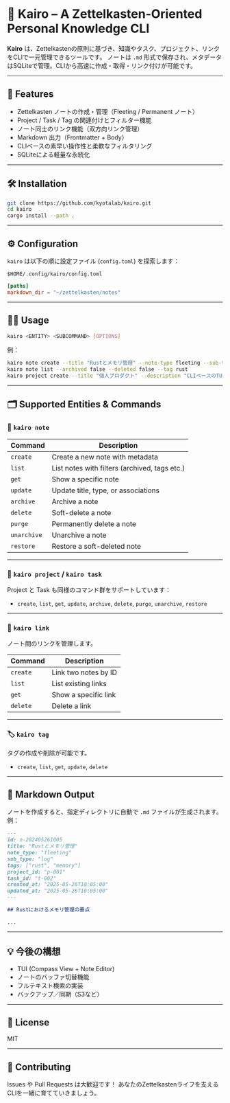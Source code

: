 # 🧭 Kairo – A Zettelkasten-Oriented Personal Knowledge CLI

**Kairo** は、Zettelkastenの原則に基づき、知識やタスク、プロジェクト、リンクをCLIで一元管理できるツールです。
ノートは `.md` 形式で保存され、メタデータはSQLiteで管理。CLIから高速に作成・取得・リンク付けが可能です。

---

## 🚀 Features

- Zettelkasten ノートの作成・管理（Fleeting / Permanent ノート）
- Project / Task / Tag の関連付けとフィルター機能
- ノート同士のリンク機能（双方向リンク管理）
- Markdown 出力（Frontmatter + Body）
- CLIベースの素早い操作性と柔軟なフィルタリング
- SQLiteによる軽量な永続化

---

## 🛠️ Installation

```bash
git clone https://github.com/kyotalab/kairo.git
cd kairo
cargo install --path .
```

---

## ⚙️ Configuration

`kairo` は以下の順に設定ファイル (`config.toml`) を探索します：

`$HOME/.config/kairo/config.toml`

```toml
[paths]
markdown_dir = "~/zettelkasten/notes"
```

---

## 🧑‍💻 Usage

```bash
kairo <ENTITY> <SUBCOMMAND> [OPTIONS]
```

例：

```bash
kairo note create --title "Rustとメモリ管理" --note-type fleeting --sub-type log --tag rust,memory
kairo note list --archived false --deleted false --tag rust
kairo project create --title "個人プロダクト" --description "CLIベースのTUIツール"
```

---

## 🗂️ Supported Entities & Commands

### 📝 `kairo note`

| Command      | Description                                 |
|--------------|---------------------------------------------|
| `create`     | Create a new note with metadata              |
| `list`       | List notes with filters (archived, tags etc.)|
| `get`        | Show a specific note                         |
| `update`     | Update title, type, or associations          |
| `archive`    | Archive a note                               |
| `delete`     | Soft-delete a note                           |
| `purge`      | Permanently delete a note                    |
| `unarchive`  | Unarchive a note                             |
| `restore`    | Restore a soft-deleted note                  |

---

### 📁 `kairo project` / `kairo task`

Project と Task も同様のコマンド群をサポートしています：

- `create`, `list`, `get`, `update`, `archive`, `delete`, `purge`, `unarchive`, `restore`

---

### 🔗 `kairo link`

ノート間のリンクを管理します。

| Command   | Description                         |
|-----------|-------------------------------------|
| `create`  | Link two notes by ID                |
| `list`    | List existing links                 |
| `get`     | Show a specific link                |
| `delete`  | Delete a link                       |

---

### 🏷️ `kairo tag`

タグの作成や削除が可能です。

- `create`, `list`, `get`, `update`, `delete`

---

## 📄 Markdown Output

ノートを作成すると、指定ディレクトリに自動で `.md` ファイルが生成されます。例：

```markdown
---
id: n-202405261005
title: "Rustとメモリ管理"
note_type: "fleeting"
sub_type: "log"
tags: ["rust", "memory"]
project_id: "p-001"
task_id: "t-002"
created_at: "2025-05-26T10:05:00"
updated_at: "2025-05-26T10:05:00"
---

## Rustにおけるメモリ管理の要点

...
```

---

## 💡 今後の構想

- TUI (Compass View + Note Editor)
- ノートのバッファ切替機能
- フルテキスト検索の実装
- バックアップ／同期（S3など）

---

## 📝 License

MIT

---

## 🤝 Contributing

Issues や Pull Requests は大歓迎です！
あなたのZettelkastenライフを支えるCLIを一緒に育てていきましょう。